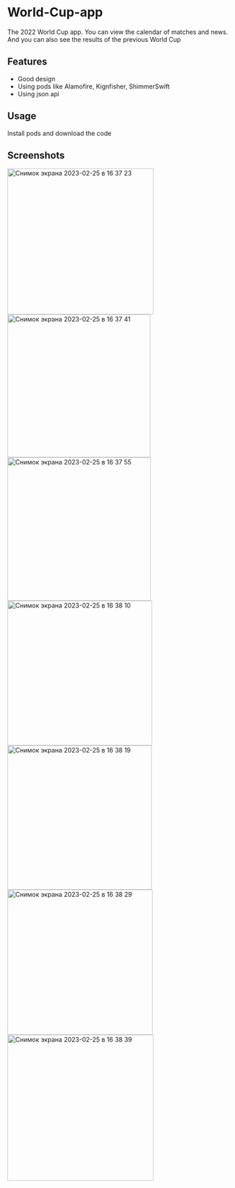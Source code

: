 # World-Cup-app

The 2022 World Cup app. You can view the calendar of matches and news. And you can also see the results of the previous World Cup

## Features
- Good design
- Using pods like Alamofire, Kignfisher, ShimmerSwift
- Using json api

## Usage
Install pods and download the code

## Screenshots


<img width="330" alt="Снимок экрана 2023-02-25 в 16 37 23" src="https://user-images.githubusercontent.com/121435424/221352711-fb3ec39a-cdb0-4ada-a3af-85bb94e60fb8.png"><img width="323" alt="Снимок экрана 2023-02-25 в 16 37 41" src="https://user-images.githubusercontent.com/121435424/221352716-1aab9489-05cb-42ff-a475-5f97cca5d306.png">
<img width="324" alt="Снимок экрана 2023-02-25 в 16 37 55" src="https://user-images.githubusercontent.com/121435424/221352721-e57c0c5a-3b45-4ee8-a45e-3bd79e32b242.png">
<img width="327" alt="Снимок экрана 2023-02-25 в 16 38 10" src="https://user-images.githubusercontent.com/121435424/221352726-399baf00-101a-43a8-bc77-5a0544ef1a94.png">
<img width="326" alt="Снимок экрана 2023-02-25 в 16 38 19" src="https://user-images.githubusercontent.com/121435424/221352733-3c673bbc-9344-4835-a284-356742c75258.png">
<img width="328" alt="Снимок экрана 2023-02-25 в 16 38 29" src="https://user-images.githubusercontent.com/121435424/221352736-6e2f7161-06bc-401e-84cd-42b0f32b0a82.png">
<img width="330" alt="Снимок экрана 2023-02-25 в 16 38 39" src="https://user-images.githubusercontent.com/121435424/221352739-8ed1c668-c269-4a37-ad2c-e78ea2181785.png">
